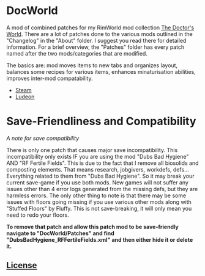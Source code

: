 # DocWorld
A mod of combined patches for my RimWorld mod collection [The Doctor's World](https://steamcommunity.com/sharedfiles/filedetails/?id=1568763074). There are a lot of patches done to the various mods outlined in the "Changelog" in the "About" folder. I suggest you read there for detailed information. For a brief overview, the "Patches" folder has every patch named after the two mods/categories that are modified.

The basics are: mod moves items to new tabs and organizes layout, balances some recipes for various items, enhances minaturisation abilities, improves inter-mod compatability.

- [Steam](https://steamcommunity.com/sharedfiles/filedetails/?id=1580375043)
- [Ludeon](https://ludeon.com/forums/index.php?topic=47165.msg447416#msg447416)
# Save-Friendliness and Compatibility
*A note for save compatibility*

There is only one patch that causes major save incompatibility. This incompatibility only exists IF you are using the mod "Dubs Bad Hygiene" AND "RF Fertile Fields". This is due to the fact that I remove all biosolids and composting elements. That means research, jobgivers, workdefs, defs... Everything related to them from "Dubs Bad Hygiene". So it may break your current save-game if you use both mods. New games will not suffer any issues other than 4 error logs generated from the missing defs, but they are harmless errors. The only other thing to note is that there may be some issues with floors going missing if you use various other mods along with "Stuffed Floors" by Fluffy. This is not save-breaking, it will only mean you need to redo your floors.

**To remove that patch and allow this patch mod to be save-friendly navigate to "DocWorld/Patches" and find "DubsBadHygiene_RFFertileFields.xml" and then either hide it or delete it.**



## [License](https://creativecommons.org/licenses/by-nc-sa/4.0/)
